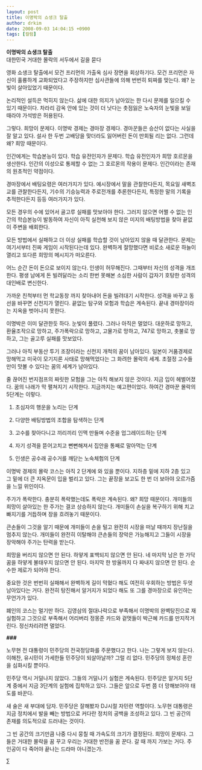 ```yaml
---
layout: post
title: 이명박의 쇼생크 탈출
author: drkim
date: 2008-09-03 14:04:15 +0900
tags: [컬럼]
---
```

**이명박의 쇼생크 탈출**  
대한민국 거대한 몰락의 서두에서 길을 묻다

영화 쇼생크 탈출에서 모건 프리먼의 가출옥 심사 장면을 회상하기다. 모건 프리먼은 자신이 훌륭하게 교화되었다고 주장하지만 심사관들에 의해 번번히 퇴짜를 맞는다. 왜? 눈빛이 살아있었기 때문이다. 

논리적인 설득은 먹히지 않는다. 삶에 대한 의지가 남아있는 한 다시 문제를 일으킬 수 있기 때문이다. 차라리 감옥 안에 있는 것이 더 낫다는 촛점잃은 노숙자의 눈빛을 보일 때라야 가석방은 허용된다. 

그렇다. 희망이 문제다. 이명박 경제는 경마장 경제다. 경마꾼들은 승산이 없다는 사실을 잘 알고 있다. 설사 한 두번 고배당을 맞더라도 잃어버린 돈이 만회될 리는 없다. 그런데 왜? 희망 때문이다. 

인간에게는 학습본능이 있다. 학습 유전인자가 문제다. 학습 유전인자가 희망 호르몬을 생산한다. 인간의 이성으로 통제할 수 없는 그 호르몬의 작용이 문제다. 인간이라는 존재의 원초적인 약점이다. 

경마장에서 배팅요령은 여러가지가 있다. 예시장에서 말을 관찰한다든지, 목요일 새벽조교를 관찰한다든지, 기수의 기승능력과 주로전개를 추론한다든지, 특정한 말의 기록을 추적한다든지 등등 여러가지가 있다.

모든 경우의 수에 있어서 골고루 실패를 맛보아야 한다. 그러지 않으면 어쩔 수 없는 인간의 학습본능이 발동하여 자신이 아직 실천해 보지 않은 미지의 배팅방법을 찾아 끝없이 주변을 배회한다. 

모든 방법에서 실패하고 더 이상 실패를 학습할 것이 남아있지 않을 때 달관한다. 문제는 여기서부터 진짜 게임이 시작된다는데 있다. 완벽하게 절망했다면 비로소 새로운 하늘이 열리고 또다른 희망의 메시지가 떠오른다.

어느 순간 돈이 돈으로 보이지 않는다. 인생이 허무해진다. 그때부터 자신의 성격을 개조한다. 평생 남에게 돈 빌려달라는 소리 한번 못해본 소심한 사람이 갑자기 호탕한 성격의 대인배로 변신한다.

가까운 친척부터 먼 학교동창 까지 찾아내어 돈을 빌려대기 시작한다. 성격을 바꾸고 동선을 바꾸면 신천지가 열린다. 끝없는 탐구와 모험과 학습은 계속된다. 끝내 경마장이라는 지옥을 벗어나지 못한다.

이명박은 이미 달관한듯 하다. 눈빛이 풀렸다. 그러나 아직은 멀었다. 대운하로 망하고, 환율조작으로 망하고, 주가폭락으로 망하고, 고물가로 망하고, 747로 망하고, 촛불로 망하고, 그는 골고루 실패를 맛보았다.

그러나 아직 부동산 투기 조장이라는 신천지 개척의 꿈이 남아있다. 일본이 거품경제로 망해먹고 미국이 모기지론 사태로 망해먹었다는 그 화려한 몰락의 세계. 초절정 고수들만이 맛볼 수 있다는 꿈의 세계가 남아있다. 

줄 끊어진 번지점프의 짜릿한 모험을 그는 아직 해보지 않은 것이다. 지금 입이 헤벌어졌다. 꿈의 나래가 막 펼쳐지기 시작한다. 지금까지는 예고편이었다. 하여간 경마꾼 몰락의 5단계는 이렇다. 

1) 초심자의 행운을 노리는 단계
             
2) 다양한 배팅방법의 조합을 탐색하는 단계
              
3) 고수를 찾아다니고 끼리끼리 인맥 만들며 수준을 업그레이드하는 단계
              
4) 자기 성격을 뜯어고치고 뻔뻔해져서 집안을 통째로 말아먹는 단계
              
5) 인생은 공수래 공수거를 깨닫는 노숙체험의 단계

이명박 경제의 몰락 코스는 아직 2 단계에 와 있을 뿐이다. 지하층 밑에 지하 2층 있고 그 밑에 더 큰 지옥문이 입을 벌리고 있다. 그는 끝장을 보고도 한 번 더 보아야 오르가즘을 느낄 위인이다. 

주가가 폭락한다. 충분히 폭락했는데도 폭락은 계속된다. 왜? 희망 때문이다. 개미들의 희망이 살아있는 한 주가는 결코 상승하지 않는다. 개미들이 손실을 복구하기 위해 치고 빠지기를 거듭하며 장을 흐려놓기 때문이다.

큰손들이 그것을 알기 때문에 개미들이 손을 털고 완전히 시장을 떠날 때까지 장난질을 멈추지 않는다. 개미들이 완전히 이탈해야 큰손들의 장악은 가능해지고 그들이 시장을 장악해야 주가는 탄력을 받는다. 

희망을 버리지 않으면 안 된다. 하얗게 표백되지 않으면 안 된다. 네 마지막 남은 한 가닥 꿈을 하얗게 불태우지 않으면 안 된다. 마지막 한 방울까지 다 짜내지 않으면 안 된다. 순수한 제로가 되어야 한다. 

중요한 것은 번번히 실패해서 완벽하게 길이 막혔다 해도 여전히 우회하는 방법은 두엇 남아있다는 거다. 완전히 탕진해서 알거지가 되었다 해도 또 그를 경마장으로 유인하는 무언가가 있다. 

폐인의 코스는 멀기만 하다. 김영삼의 절대나락으로 부족해서 이명박의 완벽탕진으로 재실험하고 그것으로 부족해서 어리버리 정몽준 카드와 겉멋들이 박근혜 카드를 만지작거린다. 정신차리려면 멀었다.

**###**

노무현 전 대통령이 민주당의 전국정당화를 주문했다고 한다. 나는 그렇게 보지 않는다. 이해찬, 유시민이 가세한들 민주당이 되살아날까? 그럴 리 없다. 민주당의 정체성 혼란을 심화시킬 뿐이다.

민주당 역시 거덜나지 않았다. 그들의 거덜나기 실험은 계속된다. 민주당은 알거지 5단계 중에서 지금 3단계의 실험에 집착하고 있다. 그들은 앞으로 두번 쯤 더 망해보아야 태도를 바꾼다. 

새 술은 새 부대에 담자. 민주당은 잘해봤자 DJ시절 자민련 역할이다. 노무현 대통령은 지금 정치에서 발을 빼는 방법으로 커다란 정치의 공백을 조성하고 있다. 그 빈 공간의 존재를 의도적으로 드러내는 것이다. 

그 빈 공간의 크기만큼 나중 다시 뭉칠 때 가속도의 크기가 결정된다. 희망이 문제다. 그들은 거대한 몰락을 꿈 꾸고 우리는 거대한 반전을 꿈 꾼다. 갈 때 까지 가보는 거다. 주인공이 다 죽어야 끝나는 드라마 아니겠는가.



∑